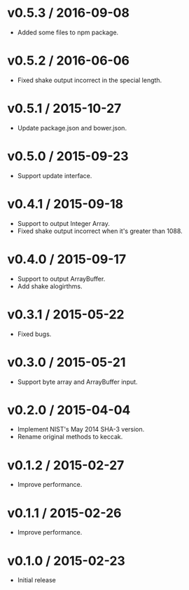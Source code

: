 # v0.5.3 / 2016-09-08

* Added some files to npm package.

# v0.5.2 / 2016-06-06

* Fixed shake output incorrect in the special length.

# v0.5.1 / 2015-10-27

* Update package.json and bower.json.

# v0.5.0 / 2015-09-23

* Support update interface.

# v0.4.1 / 2015-09-18

* Support to output Integer Array.
* Fixed shake output incorrect when it's greater than 1088.

# v0.4.0 / 2015-09-17

* Support to output ArrayBuffer.
* Add shake alogirthms.

# v0.3.1 / 2015-05-22

* Fixed bugs.

# v0.3.0 / 2015-05-21

* Support byte array and ArrayBuffer input.

# v0.2.0 / 2015-04-04

* Implement NIST's May 2014 SHA-3 version.
* Rename original methods to keccak.

# v0.1.2 / 2015-02-27

* Improve performance.

# v0.1.1 / 2015-02-26

* Improve performance.

# v0.1.0 / 2015-02-23

* Initial release
